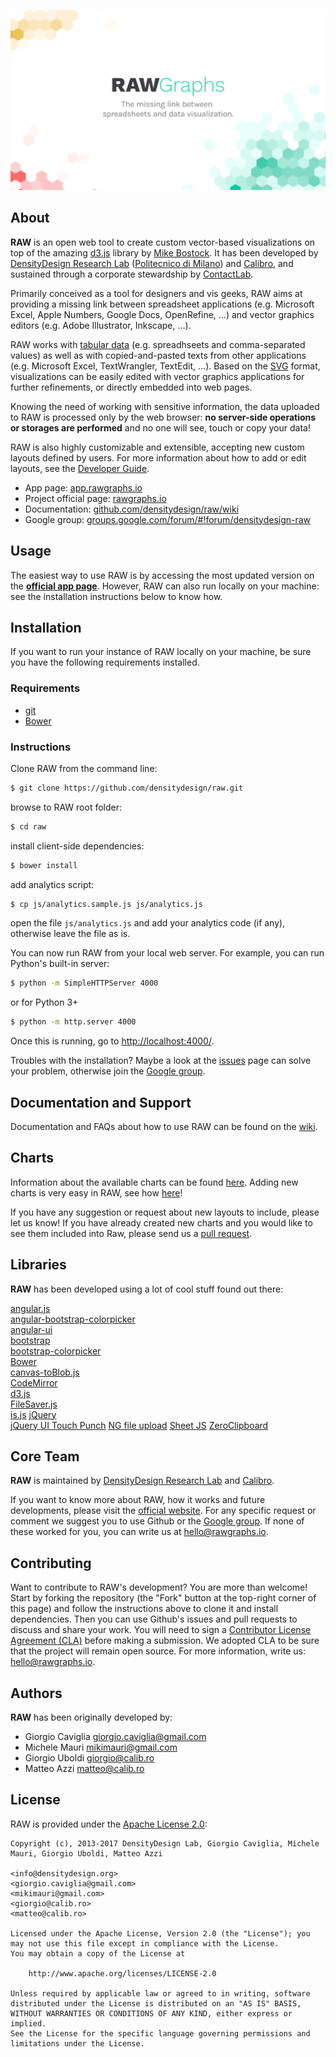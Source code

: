 ![raw header](imgs/raw_header.jpg)

## About

**RAW** is an open web tool to create custom vector-based visualizations on top of the amazing [d3.js](https://github.com/mbostock/d3) library by [Mike Bostock](http://bost.ocks.org/mike/).
It has been developed by [DensityDesign Research Lab](http://www.densitydesign.org/) ([Politecnico di Milano](http://www.polimi.it/)) and [Calibro](http://calib.ro/), and sustained through a corporate stewardship by [ContactLab](http://contactlab.com/it/).

Primarily conceived as a tool for designers and vis geeks, RAW aims at providing a missing link  between spreadsheet applications (e.g. Microsoft Excel, Apple Numbers, Google Docs, OpenRefine, …) and vector graphics editors (e.g. Adobe Illustrator, Inkscape, …).

RAW works with [tabular data](https://en.wikipedia.org/wiki/Table_(information)) (e.g. spreadhseets and comma-separated values) as well as with copied-and-pasted texts from other applications (e.g. Microsoft Excel, TextWrangler, TextEdit, …). Based on the [SVG](http://en.wikipedia.org/wiki/Svg) format, visualizations can be easily edited with vector graphics applications for further refinements, or directly embedded into web pages.

Knowing the need of working with sensitive information, the data uploaded to RAW is processed only by the web browser: **no server-side operations or storages are performed** and no one will see, touch or copy your data!

RAW is also highly customizable and extensible, accepting new custom layouts defined by users. For more information about how to add or edit layouts, see the [Developer Guide](https://github.com/densitydesign/raw/wiki/Developer-Guide).

- App page: [app.rawgraphs.io](http://app.rawgraphs.io)
- Project official page: [rawgraphs.io](http://rawgraphs.io)
- Documentation: [github.com/densitydesign/raw/wiki](https://github.com/densitydesign/raw/wiki)
- Google group: [groups.google.com/forum/#!forum/densitydesign-raw](https://groups.google.com/forum/#!forum/densitydesign-raw)


## Usage
The easiest way to use RAW is by accessing the most updated version on the **[official app page](http://app.rawgraphs.io)**. However, RAW can also run locally on your machine: see the installation instructions below to know how.

## Installation
If you want to run your instance of RAW locally on your machine, be sure you have the following requirements installed.

### Requirements

- [git](http://git-scm.com/book/en/Getting-Started-Installing-Git)
- [Bower](http://bower.io/#installing-bower)

### Instructions

Clone RAW from the command line:

``` sh
$ git clone https://github.com/densitydesign/raw.git
```

browse to RAW root folder:

``` sh
$ cd raw
```

install client-side dependencies:

``` sh
$ bower install
```

add analytics script:

``` sh
$ cp js/analytics.sample.js js/analytics.js
```

open the file ```js/analytics.js``` and add your analytics code (if any), otherwise leave the file as is.

You can now run RAW from your local web server. For example, you can run Python's built-in server:

``` sh
$ python -m SimpleHTTPServer 4000
```

or for Python 3+

``` sh
$ python -m http.server 4000
```

Once this is running, go to [http://localhost:4000/](http://localhost:4000/).

Troubles with the installation? Maybe a look at the [issues](https://github.com/densitydesign/raw/issues) page can solve your problem, otherwise join the [Google group](https://groups.google.com/forum/#!forum/densitydesign-raw).


## Documentation and Support

Documentation and FAQs about how to use RAW can be found on the [wiki](https://github.com/densitydesign/raw/wiki/).

## Charts

Information about the available charts can be found [here](https://github.com/densitydesign/raw/wiki/Available-Charts). Adding new charts is very easy in RAW, see how [here](https://github.com/densitydesign/raw/wiki/Adding-New-Charts)!

If you have any suggestion or request about new layouts to include, please let us know! If you have already created new charts and you would like to see them included into Raw, please send us a [pull request](https://github.com/densitydesign/raw/pulls).

## Libraries

**RAW** has been developed using a lot of cool stuff found out there:

[angular.js](https://github.com/angular/angular.js)  
[angular-bootstrap-colorpicker](https://github.com/buberdds/angular-bootstrap-colorpicker)  
[angular-ui](https://github.com/angular-ui)  
[bootstrap](https://github.com/twbs/bootstrap)  
[bootstrap-colorpicker](http://www.eyecon.ro/bootstrap-colorpicker/)  
[Bower](https://github.com/bower/bower)  
[canvas-toBlob.js](https://github.com/eligrey/canvas-toBlob.js)  
[CodeMirror](https://github.com/marijnh/codemirror)  
[d3.js](https://github.com/mbostock/d3)  
[FileSaver.js](https://github.com/eligrey/FileSaver.js)  
[is.js](http://is.js.org/)
[jQuery](https://github.com/jquery/jquery)  
[jQuery UI Touch Punch](https://github.com/furf/jquery-ui-touch-punch/)
[NG file upload](https://github.com/danialfarid/ng-file-upload)
[Sheet JS](https://github.com/SheetJS)
[ZeroClipboard](https://github.com/zeroclipboard/zeroclipboard)

## Core Team

**RAW** is maintained by [DensityDesign Research Lab](http://www.densitydesign.org/) and [Calibro](http://calib.ro/).

If you want to know more about RAW, how it works and future developments, please visit the [official website](http://rawgraphs.io). For any specific request or comment we suggest you to use Github or the [Google group](https://groups.google.com/forum/#!forum/densitydesign-raw). If none of these worked for you, you can write us at <hello@rawgraphs.io>.

## Contributing

Want to contribute to RAW's development? You are more than welcome! Start by forking the repository (the "Fork" button at the top-right corner of this page) and follow the instructions above to clone it and install dependencies. Then you can use Github's issues and pull requests to discuss and share your work.
You will need to sign a [Contributor License Agreement (CLA)](https://en.wikipedia.org/wiki/Contributor_License_Agreement) before making a submission. We adopted CLA to be sure that the project will remain open source. For more information, write us: <hello@rawgraphs.io>.


## Authors
**RAW** has been originally developed by:

* Giorgio Caviglia <giorgio.caviglia@gmail.com>
* Michele Mauri <mikimauri@gmail.com>
* Giorgio Uboldi <giorgio@calib.ro>
* Matteo Azzi <matteo@calib.ro>

## License

RAW is provided under the [Apache License 2.0](https://github.com/densitydesign/raw/blob/master/LICENSE):

	Copyright (c), 2013-2017 DensityDesign Lab, Giorgio Caviglia, Michele Mauri, Giorgio Uboldi, Matteo Azzi

	<info@densitydesign.org>
	<giorgio.caviglia@gmail.com>
	<mikimauri@gmail.com>
	<giorgio@calib.ro>
	<matteo@calib.ro>

	Licensed under the Apache License, Version 2.0 (the "License"); you may not use this file except in compliance with the License.
	You may obtain a copy of the License at

		http://www.apache.org/licenses/LICENSE-2.0

	Unless required by applicable law or agreed to in writing, software distributed under the License is distributed on an "AS IS" BASIS, WITHOUT WARRANTIES OR CONDITIONS OF ANY KIND, either express or implied.
	See the License for the specific language governing permissions and limitations under the License.

